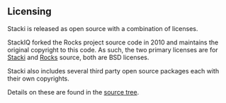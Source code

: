 ## Licensing

Stacki is released as open source with a combination of licenses.

StackIQ forked the Rocks project source code in 2010 and maintains the original copyright to this code.
As such, the two primary licenses are for [Stacki](Stacki-License) and [Rocks](Rocks-License) source, both are BSD licenses.

Stacki also includes several third party open source packages each with their own copyrights.

Details on these are found in the [source tree](https://github.com/Teradata/stacki).

